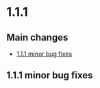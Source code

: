 # 1.1.1

## Main changes

- [1.1.1 minor bug fixes](#bugs)

<a name="bugs"></a>

## 1.1.1 minor bug fixes